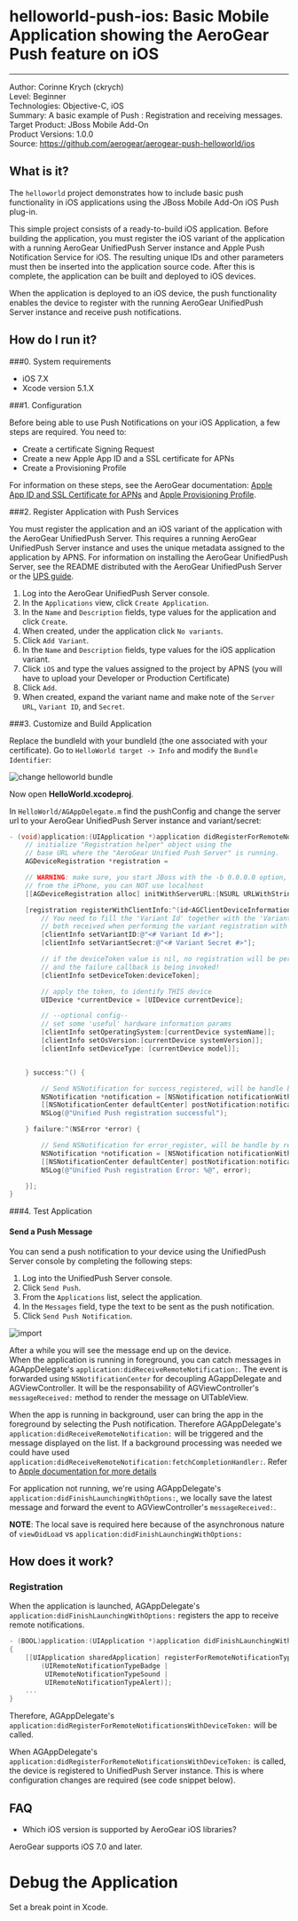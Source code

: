 # helloworld-push-ios: Basic Mobile Application showing the AeroGear Push feature on iOS
---------
Author: Corinne Krych (ckrych)  
Level: Beginner  
Technologies: Objective-C, iOS  
Summary: A basic example of Push : Registration and receiving messages.  
Target Product: JBoss Mobile Add-On  
Product Versions: 1.0.0  
Source: https://github.com/aerogear/aerogear-push-helloworld/ios  

## What is it?
The ```helloworld``` project demonstrates how to include basic push functionality in iOS applications using the JBoss Mobile Add-On iOS Push plug-in.

This simple project consists of a ready-to-build iOS application. Before building the application, you must register the iOS variant of the application with a running AeroGear UnifiedPush Server instance and Apple Push Notification Service for iOS. The resulting unique IDs and other parameters must then be inserted into the application source code. After this is complete, the application can be built and deployed to iOS devices. 

When the application is deployed to an iOS device, the push functionality enables the device to register with the running AeroGear UnifiedPush Server instance and receive push notifications.

## How do I run it?

###0. System requirements
* iOS 7.X
* Xcode version 5.1.X

###1. Configuration

Before being able to use Push Notifications on your iOS Application, a few steps are required. You need to:

* Create a certificate Signing Request
* Create a new Apple App ID and a SSL certificate for APNs
* Create a Provisioning Profile

For information on these steps, see the AeroGear documentation: [Apple App ID and SSL Certificate for APNs](http://aerogear.org/docs/unifiedpush/aerogear-push-ios/app-id-ssl-certificate-apns) and [Apple Provisioning Profile](http://aerogear.org/docs/unifiedpush/aerogear-push-ios/provisioning-profiles).
  
###2. Register Application with Push Services

You must register the application and an iOS variant of the application with the AeroGear UnifiedPush Server. This requires a running AeroGear UnifiedPush Server instance and uses the unique metadata assigned to the application by APNS. For information on installing the AeroGear UnifiedPush Server, see the README distributed with the AeroGear UnifiedPush Server or the [UPS guide](http://aerogear.org/docs/unifiedpush/ups_userguide/).

1. Log into the AeroGear UnifiedPush Server console.
2. In the ```Applications``` view, click ```Create Application```.
3. In the ```Name``` and ```Description``` fields, type values for the application and click ```Create```.
4. When created, under the application click ```No variants```.
5. Click ```Add Variant```.
6. In the ```Name``` and ```Description``` fields, type values for the iOS application variant.
7. Click ```iOS``` and type the values assigned to the project by APNS (you will have to upload your Developer or Production Certificate)
8. Click ```Add```.
9. When created, expand the variant name and make note of the ```Server URL```, ```Variant ID```, and ```Secret```.


###3. Customize and Build Application

Replace the bundleId with your bundleId (the one associated with your certificate).
Go to ```HelloWorld target -> Info``` and modify the ```Bundle Identifier```:

![change helloworld bundle](doc/change-helloworld-bundle.png)

Now open **HelloWorld.xcodeproj**.

In ```HelloWorld/AGAppDelegate.m``` find the pushConfig and change the server url to your AeroGear UnifiedPush Server instance and variant/secret:

```objective-c
- (void)application:(UIApplication *)application didRegisterForRemoteNotificationsWithDeviceToken:(NSData *)deviceToken {
    // initialize "Registration helper" object using the
    // base URL where the "AeroGear Unified Push Server" is running.
    AGDeviceRegistration *registration =

    // WARNING: make sure, you start JBoss with the -b 0.0.0.0 option, to bind on all interfaces
    // from the iPhone, you can NOT use localhost
    [[AGDeviceRegistration alloc] initWithServerURL:[NSURL URLWithString:@"<# URL of the running AeroGear UnifiedPush Server #>"]];

    [registration registerWithClientInfo:^(id<AGClientDeviceInformation> clientInfo) {
        // You need to fill the 'Variant Id' together with the 'Variant Secret'
        // both received when performing the variant registration with the server.
        [clientInfo setVariantID:@"<# Variant Id #>"];
        [clientInfo setVariantSecret:@"<# Variant Secret #>"];

        // if the deviceToken value is nil, no registration will be performed
        // and the failure callback is being invoked!
        [clientInfo setDeviceToken:deviceToken];

        // apply the token, to identify THIS device
        UIDevice *currentDevice = [UIDevice currentDevice];

        // --optional config--
        // set some 'useful' hardware information params
        [clientInfo setOperatingSystem:[currentDevice systemName]];
        [clientInfo setOsVersion:[currentDevice systemVersion]];
        [clientInfo setDeviceType: [currentDevice model]];


    } success:^() {

        // Send NSNotification for success_registered, will be handle by registered AGViewController
        NSNotification *notification = [NSNotification notificationWithName:@"success_registered" object:nil];
        [[NSNotificationCenter defaultCenter] postNotification:notification];
        NSLog(@"Unified Push registration successful");

    } failure:^(NSError *error) {

        // Send NSNotification for error_register, will be handle by registered AGViewController
        NSNotification *notification = [NSNotification notificationWithName:@"error_register" object:nil];
        [[NSNotificationCenter defaultCenter] postNotification:notification];
        NSLog(@"Unified Push registration Error: %@", error);

    }];
}

```

###4. Test Application

#### Send a Push Message
You can send a push notification to your device using the UnifiedPush Server console by completing the following steps:

1. Log into the UnifiedPush Server console.
2. Click ```Send Push```.
3. From the ```Applications``` list, select the application.
4. In the ```Messages``` field, type the text to be sent as the push notification.
5. Click ```Send Push Notification```.  

![import](../cordova/doc/compose-message.png)
  
After a while you will see the message end up on the device.  
When the application is running in foreground, you can catch messages in AGAppDelegate's  ```application:didReceiveRemoteNotification:```. The event is forwarded using ```NSNotificationCenter``` for decoupling AGappDelegate and AGViewController. It will be the responsability of AGViewController's ```messageReceived:``` method to render the message on UITableView.

When the app is running in background, user can bring the app in the foreground by selecting the Push notification. Therefore AGAppDelegate's  ```application:didReceiveRemoteNotification:``` will be triggered and the message displayed on the list. If a background processing was needed we could have used ```application:didReceiveRemoteNotification:fetchCompletionHandler:```. Refer to [Apple documentation for more details](https://developer.apple.com/library/ios/documentation/uikit/reference/UIApplicationDelegate_Protocol/Reference/Reference.html#//apple_ref/occ/intfm/UIApplicationDelegate/application:didReceiveRemoteNotification:fetchCompletionHandler:)

For application not running, we're using AGAppDelegate's ```application:didFinishLaunchingWithOptions:```, we locally save the latest message and forward the event to AGViewController's ```messageReceived:```.

**NOTE**: The local save is required here because of the asynchronous nature of ```viewDidLoad``` vs ```application:didFinishLaunchingWithOptions:```


## How does it work?

### Registration

When the application is launched, AGAppDelegate's ```application:didFinishLaunchingWithOptions:``` registers the app to receive remote notifications. 

```objective-c
- (BOOL)application:(UIApplication *)application didFinishLaunchingWithOptions:(NSDictionary *)launchOptions
{
    [[UIApplication sharedApplication] registerForRemoteNotificationTypes: 
        (UIRemoteNotificationTypeBadge |
         UIRemoteNotificationTypeSound | 
         UIRemoteNotificationTypeAlert)];    
    ...
}
```

Therefore, AGAppDelegate's ```application:didRegisterForRemoteNotificationsWithDeviceToken:``` will be called.

When AGAppDelegate's ```application:didRegisterForRemoteNotificationsWithDeviceToken:``` is called, the device is registered to UnifiedPush Server instance. This is where configuration changes are required (see code snippet below).


FAQ
--------------------

* Which iOS version is supported by AeroGear iOS libraries?

AeroGear supports iOS 7.0 and later.


Debug the Application
=====================

Set a break point in Xcode.


